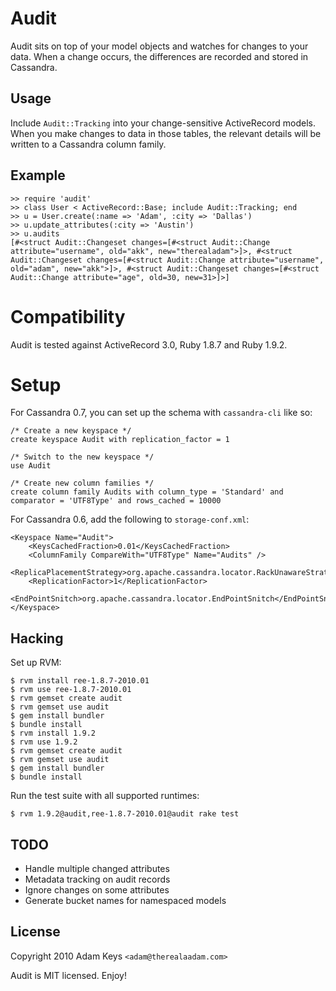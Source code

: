 # Audit

Audit sits on top of your model objects and watches for changes to your data. When a change occurs, the differences are recorded and stored in Cassandra.

## Usage

Include `Audit::Tracking` into your change-sensitive ActiveRecord models. When you make changes to data in those tables, the relevant details will be written to a Cassandra column family.

## Example

    >> require 'audit'
    >> class User < ActiveRecord::Base; include Audit::Tracking; end
    >> u = User.create(:name => 'Adam', :city => 'Dallas')
    >> u.update_attributes(:city => 'Austin')
    >> u.audits
    [#<struct Audit::Changeset changes=[#<struct Audit::Change attribute="username", old="akk", new="therealadam">]>, #<struct Audit::Changeset changes=[#<struct Audit::Change attribute="username", old="adam", new="akk">]>, #<struct Audit::Changeset changes=[#<struct Audit::Change attribute="age", old=30, new=31>]>]

# Compatibility

Audit is tested against ActiveRecord 3.0, Ruby 1.8.7 and Ruby 1.9.2.

# Setup

For Cassandra 0.7, you can set up the schema with `cassandra-cli` like so:

    /* Create a new keyspace */
    create keyspace Audit with replication_factor = 1

    /* Switch to the new keyspace */
    use Audit

    /* Create new column families */
    create column family Audits with column_type = 'Standard' and comparator = 'UTF8Type' and rows_cached = 10000

For Cassandra 0.6, add the following to `storage-conf.xml`:

    <Keyspace Name="Audit">
        <KeysCachedFraction>0.01</KeysCachedFraction>
        <ColumnFamily CompareWith="UTF8Type" Name="Audits" />
        <ReplicaPlacementStrategy>org.apache.cassandra.locator.RackUnawareStrategy</ReplicaPlacementStrategy>
        <ReplicationFactor>1</ReplicationFactor>
        <EndPointSnitch>org.apache.cassandra.locator.EndPointSnitch</EndPointSnitch>
    </Keyspace>
    
## Hacking

Set up RVM:

    $ rvm install ree-1.8.7-2010.01
    $ rvm use ree-1.8.7-2010.01
    $ rvm gemset create audit
    $ rvm gemset use audit
    $ gem install bundler
    $ bundle install
    $ rvm install 1.9.2
    $ rvm use 1.9.2
    $ rvm gemset create audit
    $ rvm gemset use audit
    $ gem install bundler
    $ bundle install
    
Run the test suite with all supported runtimes:

    $ rvm 1.9.2@audit,ree-1.8.7-2010.01@audit rake test

## TODO

- Handle multiple changed attributes
- Metadata tracking on audit records
- Ignore changes on some attributes
- Generate bucket names for namespaced models

## License

Copyright 2010 Adam Keys `<adam@therealaadam.com>`

Audit is MIT licensed. Enjoy!
